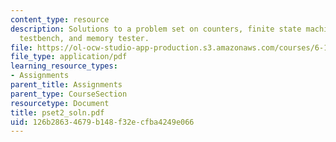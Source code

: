 ```yaml
---
content_type: resource
description: Solutions to a problem set on counters, finite state machines, Verilog
  testbench, and memory tester.
file: https://ol-ocw-studio-app-production.s3.amazonaws.com/courses/6-111-introductory-digital-systems-laboratory-spring-2006/126b28634679b148f32ecfba4249e066_pset2_soln.pdf
file_type: application/pdf
learning_resource_types:
- Assignments
parent_title: Assignments
parent_type: CourseSection
resourcetype: Document
title: pset2_soln.pdf
uid: 126b2863-4679-b148-f32e-cfba4249e066
---
```

